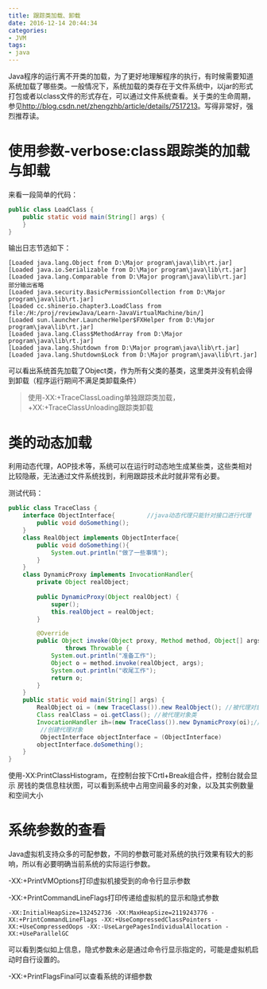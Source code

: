 ```yaml
---
title: 跟踪类加载、卸载
date: 2016-12-14 20:44:34
categories:
- JVM
tags:
- java
---
```


Java程序的运行离不开类的加载，为了更好地理解程序的执行，有时候需要知道系统加载了哪些类。一般情况下，系统加载的类存在于文件系统中，以jar的形式打包或者以class文件的形式存在，可以通过文件系统查看。关于类的生命周期，参见<http://blog.csdn.net/zhengzhb/article/details/7517213>。写得非常好，强烈推荐读。

<!--more-->

# 使用参数-verbose:class跟踪类的加载与卸载

来看一段简单的代码：

```java
public class LoadClass {
	public static void main(String[] args) {	
	}
}
```

输出日志节选如下：

```
[Loaded java.lang.Object from D:\Major program\java\lib\rt.jar]
[Loaded java.io.Serializable from D:\Major program\java\lib\rt.jar]
[Loaded java.lang.Comparable from D:\Major program\java\lib\rt.jar]
部分输出省略
[Loaded java.security.BasicPermissionCollection from D:\Major program\java\lib\rt.jar]
[Loaded cc.shinerio.chapter3.LoadClass from file:/H:/proj/reviewJava/Learn-JavaVirtualMachine/bin/]
[Loaded sun.launcher.LauncherHelper$FXHelper from D:\Major program\java\lib\rt.jar]
[Loaded java.lang.Class$MethodArray from D:\Major program\java\lib\rt.jar]
[Loaded java.lang.Shutdown from D:\Major program\java\lib\rt.jar]
[Loaded java.lang.Shutdown$Lock from D:\Major program\java\lib\rt.jar]
```

可以看出系统首先加载了Object类，作为所有父类的基类，这里类并没有机会得到卸载（程序运行期间不满足类卸载条件）

> 使用-XX:+TraceClassLoading单独跟踪类加载，+XX:+TraceClassUnloading跟踪类卸载

# 类的动态加载

利用动态代理，AOP技术等，系统可以在运行时动态地生成某些类，这些类相对比较隐蔽，无法通过文件系统找到，利用跟踪技术此时就非常有必要。

测试代码：

```java
public class TraceClass {
	interface ObjectInterface{         //java动态代理只能针对接口进行代理
		public void doSomething();
	}
	class RealObject implements ObjectInterface{
		public void doSomething(){
			System.out.println("做了一些事情");
		}
	}
	class DynamicProxy implements InvocationHandler{
		private Object realObject;
		
		public DynamicProxy(Object realObject) {
			super();
			this.realObject = realObject;
		}

		@Override
		public Object invoke(Object proxy, Method method, Object[] args)
				throws Throwable {
			System.out.println("准备工作");
			Object o = method.invoke(realObject, args);
			System.out.println("收尾工作");
			return o;
		}		
	}
	public static void main(String[] args) {
		RealObject oi = (new TraceClass()).new RealObject(); //被代理对象
		Class realClass = oi.getClass(); //被代理对象类
		InvocationHandler ih=(new TraceClass()).new DynamicProxy(oi);//持有代理对象，创建代理方法
		 //创建代理对象
     	 ObjectInterface objectInterface = (ObjectInterface)   			Proxy.newProxyInstance(realClass.getClassLoader(), realClass.getInterfaces(),ih);
		objectInterface.doSomething();
	}	
}

```

使用-XX:PrintClassHistogram，在控制台按下Crtl+Break组合件，控制台就会显示 房钱的类信息柱状图，可以看到系统中占用空间最多的对象，以及其实例数量和空间大小

# 系统参数的查看

Java虚拟机支持众多的可配参数，不同的参数可能对系统的执行效果有较大的影响，所以有必要明确当前系统的实际运行参数。

-XX:+PrintVMOptions打印虚拟机接受到的命令行显示参数

-XX:+PrintCommandLineFlags打印传递给虚拟机的显示和隐式参数

```
-XX:InitialHeapSize=132452736 -XX:MaxHeapSize=2119243776 -XX:+PrintCommandLineFlags -XX:+UseCompressedClassPointers -XX:+UseCompressedOops -XX:-UseLargePagesIndividualAllocation -XX:+UseParallelGC 
```

可以看到类似如上信息，隐式参数未必是通过命令行显示指定的，可能是虚拟机启动时自行设置的。

-XX:+PrintFlagsFinal可以查看系统的详细参数